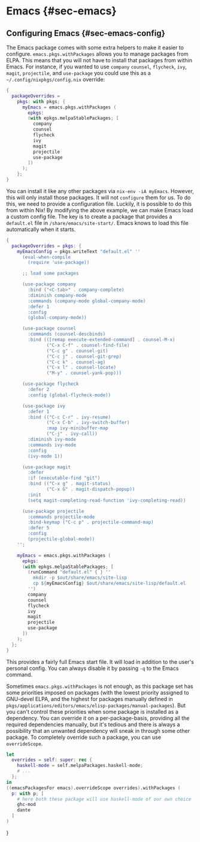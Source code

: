 # Emacs {#sec-emacs}

## Configuring Emacs {#sec-emacs-config}

The Emacs package comes with some extra helpers to make it easier to configure. `emacs.pkgs.withPackages` allows you to manage packages from ELPA. This means that you will not have to install that packages from within Emacs. For instance, if you wanted to use `company` `counsel`, `flycheck`, `ivy`, `magit`, `projectile`, and `use-package` you could use this as a `~/.config/nixpkgs/config.nix` override:

```nix
{
  packageOverrides =
    pkgs: with pkgs; {
      myEmacs = emacs.pkgs.withPackages (
        epkgs:
        (with epkgs.melpaStablePackages; [
          company
          counsel
          flycheck
          ivy
          magit
          projectile
          use-package
        ])
      );
    };
}
```

You can install it like any other packages via `nix-env -iA myEmacs`. However, this will only install those packages. It will not `configure` them for us. To do this, we need to provide a configuration file. Luckily, it is possible to do this from within Nix! By modifying the above example, we can make Emacs load a custom config file. The key is to create a package that provides a `default.el` file in `/share/emacs/site-start/`. Emacs knows to load this file automatically when it starts.

```nix
{
  packageOverrides = pkgs: {
    myEmacsConfig = pkgs.writeText "default.el" ''
      (eval-when-compile
        (require 'use-package))

      ;; load some packages

      (use-package company
        :bind ("<C-tab>" . company-complete)
        :diminish company-mode
        :commands (company-mode global-company-mode)
        :defer 1
        :config
        (global-company-mode))

      (use-package counsel
        :commands (counsel-descbinds)
        :bind (([remap execute-extended-command] . counsel-M-x)
               ("C-x C-f" . counsel-find-file)
               ("C-c g" . counsel-git)
               ("C-c j" . counsel-git-grep)
               ("C-c k" . counsel-ag)
               ("C-x l" . counsel-locate)
               ("M-y" . counsel-yank-pop)))

      (use-package flycheck
        :defer 2
        :config (global-flycheck-mode))

      (use-package ivy
        :defer 1
        :bind (("C-c C-r" . ivy-resume)
               ("C-x C-b" . ivy-switch-buffer)
               :map ivy-minibuffer-map
               ("C-j" . ivy-call))
        :diminish ivy-mode
        :commands ivy-mode
        :config
        (ivy-mode 1))

      (use-package magit
        :defer
        :if (executable-find "git")
        :bind (("C-x g" . magit-status)
               ("C-x G" . magit-dispatch-popup))
        :init
        (setq magit-completing-read-function 'ivy-completing-read))

      (use-package projectile
        :commands projectile-mode
        :bind-keymap ("C-c p" . projectile-command-map)
        :defer 5
        :config
        (projectile-global-mode))
    '';

    myEmacs = emacs.pkgs.withPackages (
      epkgs:
      (with epkgs.melpaStablePackages; [
        (runCommand "default.el" { } ''
          mkdir -p $out/share/emacs/site-lisp
          cp ${myEmacsConfig} $out/share/emacs/site-lisp/default.el
        '')
        company
        counsel
        flycheck
        ivy
        magit
        projectile
        use-package
      ])
    );
  };
}
```

This provides a fairly full Emacs start file. It will load in addition to the user's personal config. You can always disable it by passing `-q` to the Emacs command.

Sometimes `emacs.pkgs.withPackages` is not enough, as this package set has some priorities imposed on packages (with the lowest priority assigned to GNU-devel ELPA, and the highest for packages manually defined in `pkgs/applications/editors/emacs/elisp-packages/manual-packages`). But you can't control these priorities when some package is installed as a dependency. You can override it on a per-package-basis, providing all the required dependencies manually, but it's tedious and there is always a possibility that an unwanted dependency will sneak in through some other package. To completely override such a package, you can use `overrideScope`.

```nix
let
  overrides = self: super: rec {
    haskell-mode = self.melpaPackages.haskell-mode;
    # ...
  };
in
((emacsPackagesFor emacs).overrideScope overrides).withPackages (
  p: with p; [
    # here both these package will use haskell-mode of our own choice
    ghc-mod
    dante
  ]
)
```
}
